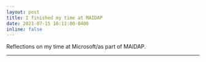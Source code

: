 ```yaml
---
layout: post
title: I finished my time at MAIDAP
date: 2021-07-15 16:11:00-0400
inline: false
---
```


Reflections on my time at Microsoft/as part of MAIDAP.

***
